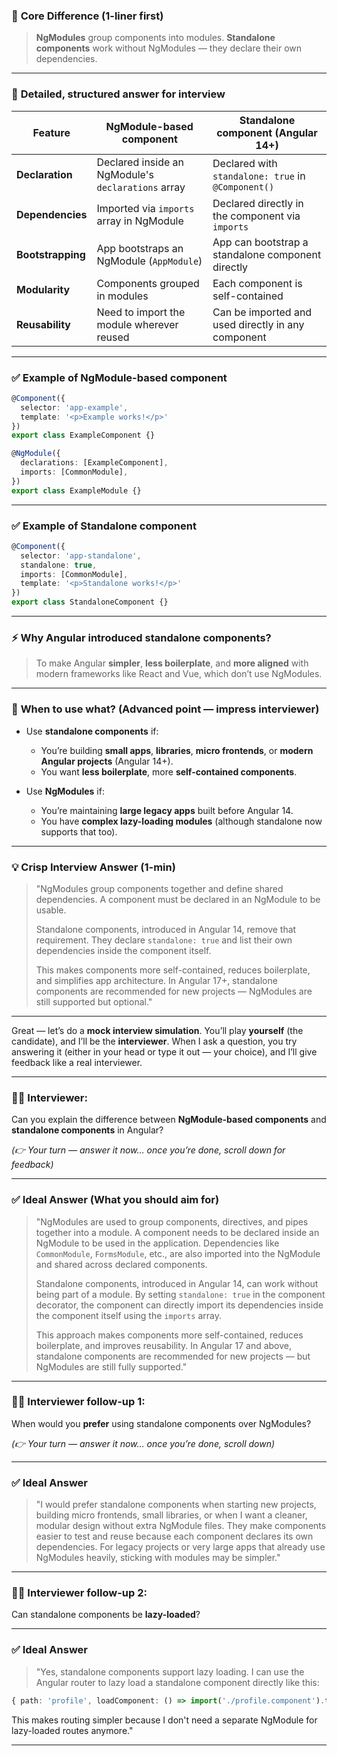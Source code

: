 ### 🌟 **Core Difference (1-liner first)**

> **NgModules** group components into modules.
> **Standalone components** work without NgModules — they declare their own dependencies.

---

### 📝 **Detailed, structured answer for interview**

| Feature           | **NgModule-based component**                       | **Standalone component (Angular 14+)**             |
| ----------------- | -------------------------------------------------- | -------------------------------------------------- |
| **Declaration**   | Declared inside an NgModule's `declarations` array | Declared with `standalone: true` in `@Component()` |
| **Dependencies**  | Imported via `imports` array in NgModule           | Declared directly in the component via `imports`   |
| **Bootstrapping** | App bootstraps an NgModule (`AppModule`)           | App can bootstrap a standalone component directly  |
| **Modularity**    | Components grouped in modules                      | Each component is self-contained                   |
| **Reusability**   | Need to import the module wherever reused          | Can be imported and used directly in any component |

---

### ✅ **Example of NgModule-based component**

```ts
@Component({
  selector: 'app-example',
  template: '<p>Example works!</p>'
})
export class ExampleComponent {}

@NgModule({
  declarations: [ExampleComponent],
  imports: [CommonModule],
})
export class ExampleModule {}
```

---

### ✅ **Example of Standalone component**

```ts
@Component({
  selector: 'app-standalone',
  standalone: true,
  imports: [CommonModule],
  template: '<p>Standalone works!</p>'
})
export class StandaloneComponent {}
```

---

### ⚡️ **Why Angular introduced standalone components?**

> To make Angular **simpler**, **less boilerplate**, and **more aligned** with modern frameworks like React and Vue, which don’t use NgModules.

---

### 📌 **When to use what?** (Advanced point — impress interviewer)

* Use **standalone components** if:

  * You’re building **small apps**, **libraries**, **micro frontends**, or **modern Angular projects** (Angular 14+).
  * You want **less boilerplate**, more **self-contained components**.

* Use **NgModules** if:

  * You’re maintaining **large legacy apps** built before Angular 14.
  * You have **complex lazy-loading modules** (although standalone now supports that too).

---

### 💡 **Crisp Interview Answer (1-min)**

> "NgModules group components together and define shared dependencies. A component must be declared in an NgModule to be usable.
>
> Standalone components, introduced in Angular 14, remove that requirement. They declare `standalone: true` and list their own dependencies inside the component itself.
>
> This makes components more self-contained, reduces boilerplate, and simplifies app architecture.
> In Angular 17+, standalone components are recommended for new projects — NgModules are still supported but optional."

---

Great — let’s do a **mock interview simulation**.
You’ll play **yourself** (the candidate), and I’ll be the **interviewer**.
When I ask a question, you try answering it (either in your head or type it out — your choice), and I’ll give feedback like a real interviewer.

---

### 🧑‍💼 **Interviewer:**

Can you explain the difference between **NgModule-based components** and **standalone components** in Angular?

*(👉 Your turn — answer it now… once you’re done, scroll down for feedback)*

---

### ✅ **Ideal Answer (What you should aim for)**

> "NgModules are used to group components, directives, and pipes together into a module.
> A component needs to be declared inside an NgModule to be used in the application. Dependencies like `CommonModule`, `FormsModule`, etc., are also imported into the NgModule and shared across declared components.
>
> Standalone components, introduced in Angular 14, can work without being part of a module.
> By setting `standalone: true` in the component decorator, the component can directly import its dependencies inside the component itself using the `imports` array.
>
> This approach makes components more self-contained, reduces boilerplate, and improves reusability.
> In Angular 17 and above, standalone components are recommended for new projects — but NgModules are still fully supported."

---

### 🧑‍💼 **Interviewer follow-up 1:**

When would you **prefer** using standalone components over NgModules?

*(👉 Your turn — answer it now… once you’re done, scroll down)*

---

### ✅ **Ideal Answer**

> "I would prefer standalone components when starting new projects, building micro frontends, small libraries, or when I want a cleaner, modular design without extra NgModule files.
> They make components easier to test and reuse because each component declares its own dependencies.
> For legacy projects or very large apps that already use NgModules heavily, sticking with modules may be simpler."

---

### 🧑‍💼 **Interviewer follow-up 2:**

Can standalone components be **lazy-loaded**?

---

### ✅ **Ideal Answer**

> "Yes, standalone components support lazy loading.
> I can use the Angular router to lazy load a standalone component directly like this:

```ts
{ path: 'profile', loadComponent: () => import('./profile.component').then(m => m.ProfileComponent) }
```

This makes routing simpler because I don't need a separate NgModule for lazy-loaded routes anymore."

---
